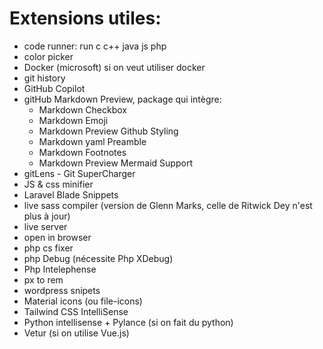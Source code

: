# Extensions utiles:
- code runner: run c c++ java js php
- color picker
- Docker (microsoft) si on veut utiliser docker
- git history
- GitHub Copilot
- gitHub Markdown Preview, package qui intègre:
    - Markdown Checkbox
    - Markdown Emoji
    - Markdown Preview Github Styling
    - Markdown yaml Preamble
    - Markdown Footnotes
    - Markdown Preview Mermaid Support
- gitLens - Git SuperCharger
- JS & css minifier
- Laravel Blade Snippets
- live sass compiler (version de Glenn Marks, celle de Ritwick Dey n'est plus à jour)
- live server
- open in browser
- php cs fixer
- php Debug (nécessite Php XDebug)
- Php Intelephense
- px to rem
- wordpress snipets
- Material icons (ou file-icons)
- Tailwind CSS IntelliSense
- Python intellisense + Pylance (si on fait du python)
- Vetur (si on utilise Vue.js)